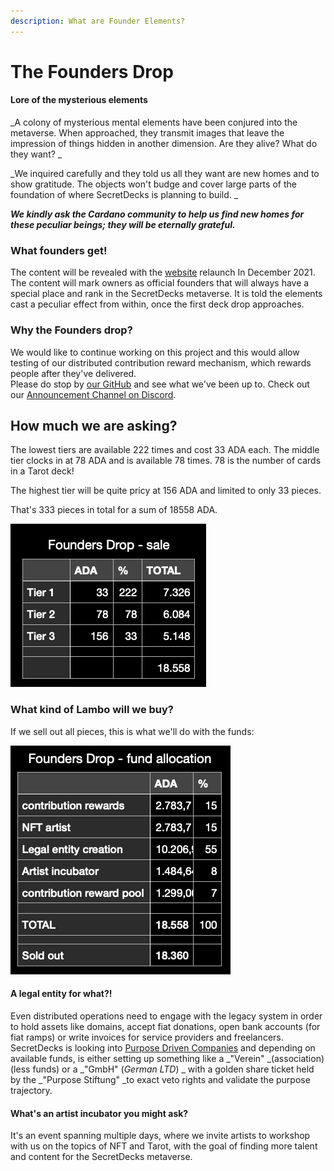 ```yaml
---
description: What are Founder Elements?
---
```


# The Founders Drop

#### Lore of the mysterious elements

_A colony of mysterious mental elements have been conjured into the metaverse. When approached, they transmit images that leave the impression of things hidden in another dimension. Are they alive? What do they want? _

_We inquired carefully and they told us all they want are new homes and to show gratitude. The objects won't budge and cover large parts of the foundation of where SecretDecks is planning to build. _

_**We kindly ask the Cardano community to help us find new homes for these peculiar beings; they will be eternally grateful.**_

### What founders get!

The content will be revealed with the [website](https://www.secretdecks.com) relaunch In December 2021. The content will mark owners as official founders that will always have a special place and rank in the SecretDecks metaverse. It is told the elements cast a peculiar effect from within, once the first deck drop approaches.

### Why the Founders drop?

We would like to continue working on this project and this would allow testing of our distributed contribution reward mechanism, which rewards people after they've delivered. \
Please do stop by [our GitHub](https://github.com/SecretDecks) and see what we've been up to. Check out our [Announcement Channel on Discord](https://discord.gg/vyA89FyCfn).

## How much we are asking?

The lowest tiers are available 222 times and cost 33 ADA each. The middle tier clocks in at 78 ADA and is available 78 times. 78 is the number of cards in a Tarot deck!

The highest tier will be quite pricy at 156 ADA and limited to only 33 pieces.&#x20;

That's 333 pieces in total for a sum of 18558 ADA.

![](<../.gitbook/assets/Screenshot 2021-09-11 at 18.28.16.png>)

### What kind of Lambo will we buy?

If we sell out all pieces, this is what we'll do with the funds:

![](<../.gitbook/assets/Screenshot 2021-09-13 at 11.13.55.png>)

#### A legal entity for what?!

Even distributed operations need to engage with the legacy system in order to hold assets like domains, accept fiat donations, open bank accounts (for fiat ramps) or write invoices for service providers and freelancers. SecretDecks is looking into [Purpose Driven Companies](https://stiftung-verantwortungseigentum.de) and depending on available funds, is either setting up something like a _"Verein" _(association) (less funds) or a _"GmbH" (_German LTD_) _ with a golden share ticket held by the _"Purpose Stiftung" _to exact veto rights and validate the purpose trajectory.

#### What's an artist incubator you might ask?&#x20;

It's an event spanning multiple days, where we invite artists to workshop with us on the topics of NFT and Tarot, with the goal of finding more talent and content for the SecretDecks metaverse.
